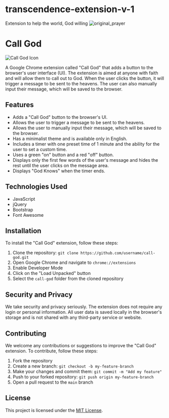 # transcendence-extension-v-1
Extension to help the world,
God willing
![original_prayer](https://github.com/thefutureseer/transcendence-extension-v-1/assets/30768475/37b28bbe-f80e-4d4c-bd19-50703fe47ba8)


# Call God

![Call God Icon](/icons/call-god-icon.png)

A Google Chrome extension called "Call God" that adds a button to the browser's user interface (UI). The extension is aimed at anyone with faith and will allow them to call out to God. When the user clicks the button, it will trigger a message to be sent to the heavens. The user can also manually input their message, which will be saved to the browser.

## Features

- Adds a "Call God" button to the browser's UI.
- Allows the user to trigger a message to be sent to the heavens.
- Allows the user to manually input their message, which will be saved to the browser.
- Has a minimalist theme and is available only in English.
- Includes a timer with one preset time of 1 minute and the ability for the user to set a custom time.
- Uses a green "on" button and a red "off" button.
- Displays only the first few words of the user's message and hides the rest until the user clicks on the message area.
- Displays "God Knows" when the timer ends.

## Technologies Used

- JavaScript
- jQuery
- Bootstrap
- Font Awesome

## Installation

To install the "Call God" extension, follow these steps:

1. Clone the repository: `git clone https://github.com/username/call-god.git`
2. Open Google Chrome and navigate to `chrome://extensions`
3. Enable Developer Mode
4. Click on the "Load Unpacked" button
5. Select the `call-god` folder from the cloned repository

## Security and Privacy

We take security and privacy seriously. The extension does not require any login or personal information. All user data is saved locally in the browser's storage and is not shared with any third-party service or website.

## Contributing

We welcome any contributions or suggestions to improve the "Call God" extension. To contribute, follow these steps:

1. Fork the repository
2. Create a new branch: `git checkout -b my-feature-branch`
3. Make your changes and commit them: `git commit -m "Add my feature"`
4. Push to your forked repository: `git push origin my-feature-branch`
5. Open a pull request to the `main` branch

## License

This project is licensed under the [MIT License](LICENSE).
